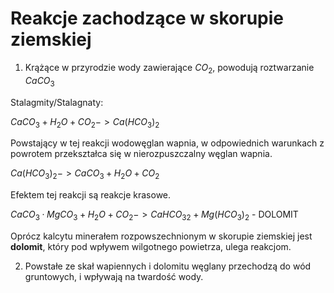 # Reakcje zachodzące w skorupie ziemskiej

1. Krążące w przyrodzie wody zawierające $CO_2$, powodują roztwarzanie $CaCO_3$

Stalagmity/Stalagnaty:

$CaCO_3 + H_2O + CO_2 -> Ca{(HCO_3)_2}$

Powstający w tej reakcji wodowęglan wapnia, w odpowiednich warunkach z powrotem przekształca się w nierozpuszczalny węglan wapnia.

$Ca{(HCO_3)}_2 -> CaCO_3 + H_2O + CO_2$

Efektem tej reakcji są reakcje krasowe. 

$CaCO_3 · MgCO_3 + H_2O + CO_2 -> Ca{HCO_3}_2 + Mg{(HCO_3)}_2$ - DOLOMIT

Oprócz kalcytu minerałem rozpowszechnionym w skorupie ziemskiej jest **dolomit**, który pod wpływem wilgotnego powietrza, ulega reakcjom.

2. Powstałe ze skał wapiennych i dolomitu węglany przechodzą do wód gruntowych, i wpływają na twardość wody.
